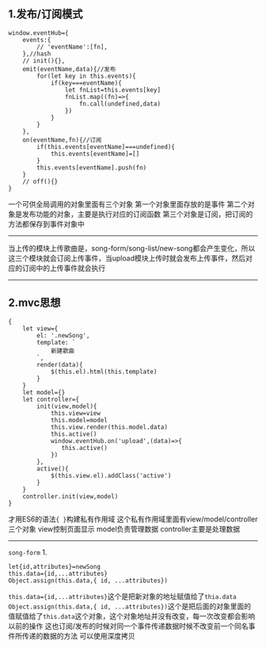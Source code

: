 
1.发布/订阅模式
---
```
window.eventHub={
    events:{
        // 'eventName':[fn],
    },//hash
    // init(){},
    emit(eventName,data){//发布
        for(let key in this.events){
            if(key===eventName){
                let fnList=this.events[key]
                fnList.map((fn)=>{
                    fn.call(undefined,data)
                })
            }
        }
    },
    on(eventName,fn){//订阅
        if(this.events[eventName]===undefined){
            this.events[eventName]=[]
        }
        this.events[eventName].push(fn)
    }
    // off(){}
}
```
一个可供全局调用的对象里面有三个对象
第一个对象里面存放的是事件
第二个对象是发布功能的对象，主要是执行对应的订阅函数
第三个对象是订阅，把订阅的方法都保存到事件对象中

---
当上传的模块上传歌曲是，song-form/song-list/new-song都会产生变化，所以这三个模块就会订阅上传事件，当upload模块上传时就会发布上传事件，然后对应的订阅中的上传事件就会执行

---
2.mvc思想
---
```
{
    let view={
        el: '.newSong',
        template: `
            新建歌曲
        `,
        render(data){
            $(this.el).html(this.template)
        }
    }
    let model={}
    let controller={
        init(view,model){
            this.view=view
            this.model=model
            this.view.render(this.model.data)
            this.active()
            window.eventHub.on('upload',(data)=>{
               this.active()
            })
        },
        active(){
            $(this.view.el).addClass('active')
        }
    }
    controller.init(view,model)
}
```
才用ES6的语法`{ }`构建私有作用域
这个私有作用域里面有view/model/controller三个对象
view控制页面显示
model负责管理数据
controller主要是处理数据

----

`song-form`
1.
```
let{id,attributes}=newSong
this.data={id,...attributes}
Object.assign(this.data,{ id, ...attributes})
```
`this.data={id,...attributes}`这个是把新对象的地址赋值给了`thia.data`
`Object.assign(this.data,{ id, ...attributes})`这个是把后面的对象里面的值赋值给了`this.data`这个对象，这个对象地址并没有改变，每一次改变都会影响以前的操作
这也订阅/发布的时候对同一个事件传递数据时候不改变前一个同名事件所传递的数据的方法
可以使用深度拷贝
			
